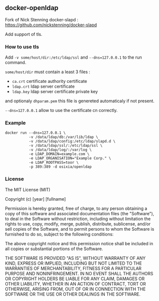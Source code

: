 ## docker-openldap

Fork of Nick Stenning docker-slapd :
https://github.com/nickstenning/docker-slapd

Add support of tls.

### How to use tls

Add `-v some/host/dir:/etc/ldap/ssl` and `--dns=127.0.0.1` to the run command.

`some/host/dir` must contain a least 3 files :
- `ca.crt` certificate authority certificate
- `ldap.crt` ldap server certificate
- `ldap.key` ldap server certificate private key

and optionaly `dhparam.pem` this file is genereted automaticaly if not present.

`--dns=127.0.0.1` allow to use the certificate cn correctly.


### Example

    docker run --dns=127.0.0.1 \
               -v /data/ldap/db:/var/lib/ldap \
               -v /data/ldap/config:/etc/ldap/slapd.d \
               -v /data/ldap/ssl/:/etc/ldap/ssl \
               -v /data/ldap/log/:/var/log \
               -e LDAP_DOMAIN=example.com \
               -e LDAP_ORGANISATION="Example Corp." \
               -e LDAP_ROOTPASS=toor \
               -p 389:389 -d osixia/openldap


### License

The MIT License (MIT)

Copyright (c) [year] [fullname]

Permission is hereby granted, free of charge, to any person obtaining a copy
of this software and associated documentation files (the "Software"), to deal
in the Software without restriction, including without limitation the rights
to use, copy, modify, merge, publish, distribute, sublicense, and/or sell
copies of the Software, and to permit persons to whom the Software is
furnished to do so, subject to the following conditions:

The above copyright notice and this permission notice shall be included in all
copies or substantial portions of the Software.

THE SOFTWARE IS PROVIDED "AS IS", WITHOUT WARRANTY OF ANY KIND, EXPRESS OR
IMPLIED, INCLUDING BUT NOT LIMITED TO THE WARRANTIES OF MERCHANTABILITY,
FITNESS FOR A PARTICULAR PURPOSE AND NONINFRINGEMENT. IN NO EVENT SHALL THE
AUTHORS OR COPYRIGHT HOLDERS BE LIABLE FOR ANY CLAIM, DAMAGES OR OTHER
LIABILITY, WHETHER IN AN ACTION OF CONTRACT, TORT OR OTHERWISE, ARISING FROM,
OUT OF OR IN CONNECTION WITH THE SOFTWARE OR THE USE OR OTHER DEALINGS IN THE
SOFTWARE.
